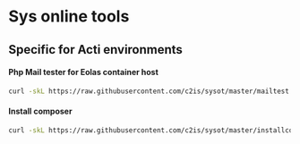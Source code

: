 # Sys online tools
## Specific for Acti environments


#### Php Mail tester for Eolas container host
```sh
curl -skL https://raw.githubusercontent.com/c2is/sysot/master/mailtest.sh --output mailtest.sh; chmod +x mailtest.sh; ./mailtest.sh; rm mailtest.sh;
```

#### Install composer
```sh
curl -skL https://raw.githubusercontent.com/c2is/sysot/master/installcomposer.sh --output installcomposer.sh; chmod +x installcomposer.sh; ./installcomposer.sh; rm installcomposer.sh;
```
